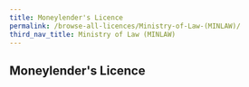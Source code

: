 ```yaml
---
title: Moneylender's Licence
permalink: /browse-all-licences/Ministry-of-Law-(MINLAW)/
third_nav_title: Ministry of Law (MINLAW)
---
```

## Moneylender's Licence
